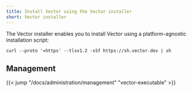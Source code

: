 ```yaml
---
title: Install Vector using the Vector installer
short: Vector installer
---
```


The Vector installer enables you to install Vector using a platform-agnostic installation script:

```shell
curl --proto '=https' --tlsv1.2 -sSf https://sh.vector.dev | sh
```

## Management

{{< jump "/docs/administration/management" "vector-executable" >}}
